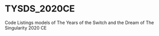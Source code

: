 # TYSDS_2020CE
Code Listings models of The Years of the Switch and the Dream of The Singularity 2020 CE
